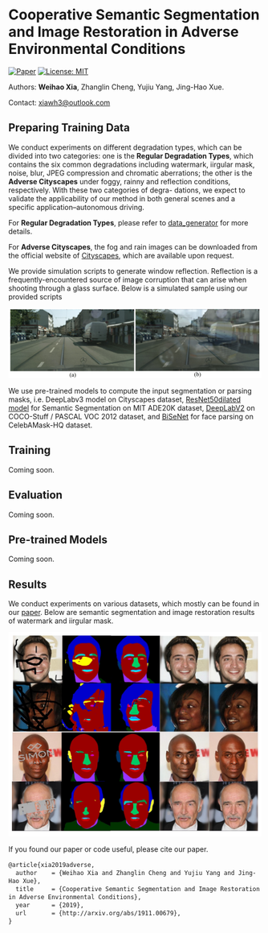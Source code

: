 # Cooperative Semantic Segmentation and Image Restoration in Adverse Environmental Conditions

[![Paper](http://img.shields.io/badge/paper-arxiv.1911.00679-B31B1B.svg)](https://arxiv.org/abs/1911.00679)
[![License: MIT](https://img.shields.io/badge/License-MIT-yellow.svg)](https://opensource.org/licenses/MIT)

Authors: **Weihao Xia**, Zhanglin Cheng, Yujiu Yang, Jing-Hao Xue.

Contact: xiawh3@outlook.com


## Preparing Training Data

We conduct experiments on different degradation types, which can be divided into two categories: one is the **Regular Degradation Types**, which contains the six common degradations including watermark, iirgular mask, noise, blur, JPEG compression and chromatic aberrations; the other is the **Adverse Cityscapes** under foggy, rainny and reflection conditions, respectively. With these two categories of degra- dations, we expect to validate the applicability of our method in both general scenes and a specific application–autonomous driving.

For **Regular Degradation Types**,  please refer to [data_generator](https://github.com/xiaweihao/SR-Net/blob/master/data_generator/README.md) for more details.

For **Adverse Cityscapes**, the fog and rain images can be downloaded from the official website of [Cityscapes](https://www.cityscapes-dataset.com/), which are available upon request.

We provide simulation scripts to generate window reflection. Reflection is a frequently-encountered source of image corruption that can arise when shooting through a glass surface. Below is a simulated sample using our provided scripts

<p align="center">
  <img src="/asserts/reflection_simulation.jpg">
</p>

We use pre-trained models to compute the input segmentation or parsing masks, i.e. DeepLabv3 model on Cityscapes dataset, [ResNet50dilated model](https://github.com/CSAILVision/semantic-segmentation-pytorch) for Semantic Segmentation on MIT ADE20K dataset,  [DeepLabV2](https://github.com/kazuto1011/deeplab-pytorch) on COCO-Stuff / PASCAL VOC 2012 dataset, and [BiSeNet](https://github.com/zllrunning/face-parsing.PyTorch) for face parsing on CelebAMask-HQ dataset.

## Training

Coming soon.

## Evaluation

Coming soon.

## Pre-trained Models

Coming soon.

## Results

We conduct experiments on various datasets, which mostly can be found in our [paper](http://arxiv.org/abs/1911.00679). Below are semantic segmentation and image restoration results of watermark and iirgular mask.

<p align="center">
  <img src="/asserts/celeba_wm_results.jpg">
</p>

If you found our paper or code useful, please cite our paper.
```
@article{xia2019adverse,
  author    = {Weihao Xia and Zhanglin Cheng and Yujiu Yang and Jing-Hao Xue},
  title     = {Cooperative Semantic Segmentation and Image Restoration in Adverse Environmental Conditions},
  year      = {2019},
  url       = {http://arxiv.org/abs/1911.00679},
}
```







